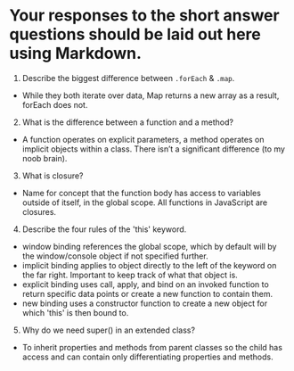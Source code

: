 # Your responses to the short answer questions should be laid out here using Markdown.
1. Describe the biggest difference between `.forEach` & `.map`.
* While they both iterate over data, Map returns a new array as a result, forEach does not.

2. What is the difference between a function and a method?
* A function operates on explicit parameters, a method operates on implicit objects within a class.  There isn’t a significant difference (to my noob brain).

3. What is closure?
* Name for concept that the function body has access to variables outside of itself, in the global scope.  All functions in JavaScript are closures.

4. Describe the four rules of the 'this' keyword.
* window binding references the global scope, which by default will by the window/console object if not specified further.
* implicit binding applies to object directly to the left of the keyword on the far right.  Important to keep track of what that object is.
* explicit binding uses call, apply, and bind on an invoked function to return specific data points or create a new function to contain them.
* new binding uses a constructor function to create a new object for which 'this' is then bound to.

5. Why do we need super() in an extended class?
* To inherit properties and methods from parent classes so the child has access and can contain only differentiating properties and methods.
